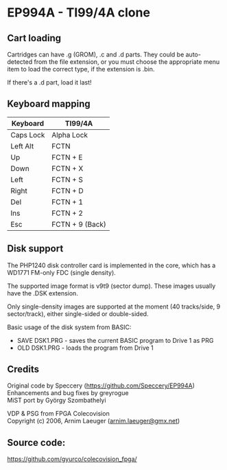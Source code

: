 # EP994A - TI99/4A clone

## Cart loading

Cartridges can have .g (GROM), .c and .d parts. They could be auto-detected from the file extension,
or you must choose the appropriate menu item to load the correct type, if the extension is .bin.

If there's a .d part, load it last!

## Keyboard mapping
|  Keyboard | TI99/4A    |
|-----------|------------|
|Caps Lock  | Alpha Lock |
|Left Alt   | FCTN       |
| Up        | FCTN + E   |
| Down      | FCTN + X   |
| Left      | FCTN + S   |
| Right     | FCTN + D   |
| Del       | FCTN + 1   |
| Ins       | FCTN + 2   |
| Esc       | FCTN + 9 (Back) |

## Disk support
The PHP1240 disk controller card is implemented in the core, which has
a WD1771 FM-only FDC (single density).

The supported image format is v9t9 (sector dump). These images usually have
the .DSK extension.

Only single-density images are supported at the moment
(40 tracks/side, 9 sector/track), either single-sided or double-sided.

Basic usage of the disk system from BASIC:
- SAVE DSK1.PRG - saves the current BASIC program to Drive 1 as PRG
- OLD DSK1.PRG - loads the program from Drive 1

## Credits
Original code by Speccery (https://github.com/Speccery/EP994A)  
Enhancements and bug fixes by greyrogue  
MiST port by György Szombathelyi

VDP & PSG from FPGA Colecovision  
Copyright (c) 2006, Arnim Laeuger (arnim.laeuger@gmx.net)

## Source code:
https://github.com/gyurco/colecovision_fpga/
